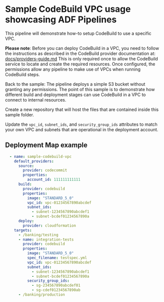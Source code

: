 # Sample CodeBuild VPC usage showcasing ADF Pipelines

This pipeline will demonstrate how-to setup CodeBuild to use a specific VPC.

**Please note**: Before you can deploy CodeBuild in a VPC, you need to follow
the instructions as described in the CodeBuild provider documentation at:
[docs/providers-guide.md](../../docs/providers-guide.md#setup-permissions-for-codebuild-vpc-usage)
This is only required once to allow the CodeBuild service to locate and create
the required resources. Once configured, the permissions allow any pipeline to
make use of VPCs when running CodeBuild steps.

Back to the sample: The pipeline deploys a simple S3 bucket without granting
any permissions. The point of this sample is to demonstrate how different
build and deployment stages can use CodeBuild in a VPC to connect to internal
resources.

Create a new repository that will host the files that are contained inside
this sample folder.

Update the `vpc_id`, `subnet_ids`, and `security_group_ids` attributes to match
your own VPC and subnets that are operational in the deployment account.

## Deployment Map example

```yaml
  - name: sample-codebuild-vpc
    default_providers:
      source:
        provider: codecommit
        properties:
          account_id: 111111111111
      build:
        provider: codebuild
        properties:
          image: "STANDARD_5_0"
          vpc_id: vpc-01234567890abcdef
          subnet_ids:
            - subnet-1234567890abcdef1
            - subnet-bcdef01234567890a
      deploy:
        provider: cloudformation
    targets:
      - /banking/testing
      - name: integration-tests
        provider: codebuild
        properties:
          image: "STANDARD_5_0"
          spec_filename: testspec.yml
          vpc_id: vpc-01234567890abcdef
          subnet_ids:
            - subnet-1234567890abcdef1
            - subnet-bcdef01234567890a
          security_group_ids:
            - sg-234567890abcdef01
            - sg-cdef01234567890ab
      - /banking/production
```
